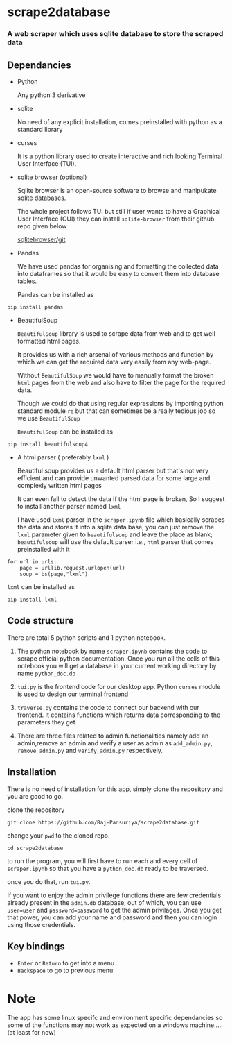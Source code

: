 # scrape2database

### A web scraper which uses sqlite database to store the scraped data

## Dependancies

- Python

    Any python 3 derivative

- sqlite

    No need of any explicit installation, comes preinstalled with python as a standard library

- curses

    It is a python library used to create interactive and rich looking Terminal User Interface (TUI).

- sqlite browser (optional)
    
    Sqlite browser is an open-source software to browse and manipukate sqlite databases.
    
    The whole project follows TUI but still if user wants to have a Graphical User Interface (GUI) they can install `sqlite-browser` from their github repo given below
    
    [sqlitebrowser/git](https://github.com/sqlitebrowser/sqlitebrowser)


- Pandas

    We have used pandas for organising and formatting the collected data into dataframes so that it would be easy to convert them into database tables.
    
    Pandas can be installed as 
```
pip install pandas 
```

- BeautifulSoup

    `BeautifulSoup` library is used to scrape data from web and to get well formatted html pages.
    
    It provides us with a rich arsenal of various methods and function by which we can get the required data very easily from any web-page.
    
    Without `BeautifulSoup` we would have to manually format the broken `html` pages from the web and also have to filter the page for the required data.
    
    Though we could do that using regular expressions by importing python standard module `re` but that can sometimes be a really tedious job so we use `BeautifulSoup`
    
    `BeautifulSoup` can be installed as
```
pip install beautifulsoup4
```


- A html parser ( preferably `lxml` )

    Beautiful soup provides us a default html parser but that's not very efficient and can provide unwanted parsed data for some large and complexly written html pages
    
    It can even fail to detect the data if the html page is broken, So I suggest to install another parser named `lxml`
    
    I have used `lxml` parser in the `scraper.ipynb` file which basically scrapes the data and stores it into a sqlite data base, you can just remove the `lxml` parameter given to `beautifulsoup` and leave the place as blank; `beautifulsoup` will use the default parser i.e., `html` parser that comes preinstalled with it

```
for url in urls:
    page = urllib.request.urlopen(url)
    soup = bs(page,"lxml")
```

`lxml` can be installed as

```
pip install lxml
```

## Code structure

There are total 5 python scripts and 1 python notebook.

1. The python notebook by name `scraper.ipynb` contains the code to scrape official python documentation. Once you run all the cells of this notebook you will get a database in your current working directory by name `python_doc.db`

2. `tui.py` is the frontend code for our desktop app. Python `curses` module is used to design our terminal frontend

3. `traverse.py` contains the code to connect our backend with our frontend. It contains functions which returns data corresponding to the parameters they get.

4. There are three files related to admin functionalities namely add an admin,remove an admin and verify a user as admin as `add_admin.py`, `remove_admin.py` and `verify_admin.py` respectively.


## Installation
There is no need of installation for this app, simply clone the repository and you are good to go.

clone the repository
```
git clone https://github.com/Raj-Pansuriya/scrape2database.git
```

change your `pwd` to the  cloned repo.
```
cd scrape2database
```

to run the program, you will first have to run each and every cell of `scraper.ipynb` so that you have a `python_doc.db` ready to be traversed.

once you do that, run `tui.py`.

If you want to enjoy the admin privilege functions there are few credentials already present in the `admin.db` database, out of which, you can use `user=user` and `password=password` to get the admin privilages. Once you get that power, you can add your name and password and then you can login using those credentials.

## Key bindings
- `Enter` or `Return` to get into a menu
- `Backspace` to go to previous menu
# Note

The app has some linux specifc and environment specific dependancies so some of the functions may not work as expected on a windows machine.....(at least for now)